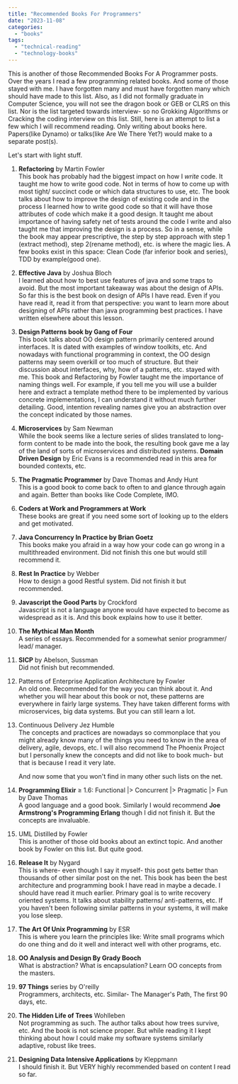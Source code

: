 ```yaml
---
title: "Recommended Books For Programmers"
date: "2023-11-08"
categories: 
  - "books"
tags: 
  - "technical-reading"
  - "technology-books"
---
```


This is another of those Recommended Books For A Programmer posts. Over the years I read a few programming related books. And some of those stayed with me. I have forgotten many and must have forgotten many which should have made to this list. Also, as I did not formally graduate in Computer Science, you will not see the dragon book or GEB or CLRS on this list. Nor is the list targeted towards interview- so no Grokking Algorithms or Cracking the coding interview on this list. Still, here is an attempt to list a few which I will recommend reading. Only writing about books here. Papers(like Dynamo) or talks(like Are We There Yet?) would make to a separate post(s).

Let's start with light stuff.

1. **Refactoring** by Martin Fowler  
    This book has probably had the biggest impact on how I _write_ code. It taught me how to write good code. Not in terms of how to come up with most tight/ succinct code or which data structures to use, etc. The book talks about how to improve the design of existing code and in the process I learned how to write good code so that it will have those attributes of code which make it a good design. It taught me about importance of having safety net of tests around the code I write and also taught me that improving the design is a process. So in a sense, while the book may appear prescriptive, the step by step approach with step 1 (extract method), step 2(rename method), etc. is where the magic lies. A few books exist in this space: Clean Code (far inferior book and series), TDD by example(good one).

3. **Effective Java** by Joshua Bloch  
    I learned about how to best use features of java and some traps to avoid. But the most important takeaway was about the design of APIs. So far this is the best book on design of APIs I have read. Even if you have read it, read it from that perspective: you want to learn more about designing of APIs rather than java programming best practices. I have written elsewhere about this lesson.

5. **Design Patterns book by Gang of Four**  
    This book talks about OO design pattern primarily centered around interfaces. It is dated with examples of window toolkits, etc. And nowadays with functional programming in context, the OO design patterns may seem overkill or too much of structure. But their discussion about interfaces, why, how of a patterns, etc. stayed with me. This book and Refactoring by Fowler taught me the importance of naming things well. For example, if you tell me you will use a builder here and extract a template method there to be implemented by various concrete implementations, I can understand it without much further detailing. Good, intention revealing names give you an abstraction over the concept indicated by those names.

7. **Microservices** by Sam Newman  
    While the book seems like a lecture series of slides translated to long-form content to be made into the book, the resulting book gave me a lay of the land of sorts of microservices and distributed systems. **Domain Driven Design** by Eric Evans is a recommended read in this area for bounded contexts, etc.

9. **The Pragmatic Programmer** by Dave Thomas and Andy Hunt  
    This is a good book to come back to often to and glance through again and again. Better than books like Code Complete, IMO.

11. **Coders at Work and Programmers at Work**  
    These books are great if you need some sort of looking up to the elders and get motivated.

13. **Java Concurrency In Practice by Brian Goetz**  
    This books make you afraid in a way how your code can go wrong in a multithreaded environment. Did not finish this one but would still recommend it.

15. **Rest In Practice** by Webber  
    How to design a good Restful system. Did not finish it but recommended.

17. **Javascript the Good Parts** by Crockford  
    Javascript is not a language anyone would have expected to become as widespread as it is. And this book explains how to use it better.

19. **The Mythical Man Month**  
    A series of essays. Recommended for a somewhat senior programmer/ lead/ manager.

21. **SICP** by Abelson, Sussman  
    Did not finish but recommended.

23. Patterns of Enterprise Application Architecture by Fowler  
    An old one. Recommended for the way you can think about it. And whether you will hear about this book or not, these patterns are everywhere in fairly large systems. They have taken different forms with microservices, big data systems. But you can still learn a lot.

25. Continuous Delivery Jez Humble  
    The concepts and practices are nowadays so commonplace that you might already know many of the things you need to know in the area of delivery, agile, devops, etc. I will also recommend The Phoenix Project but I personally knew the concepts and did not like to book much- but that is because I read it very late.  
      
    And now some that you won't find in many other such lists on the net.

27. **Programming Elixir** ≥ 1.6: Functional |> Concurrent |> Pragmatic |> Fun by Dave Thomas  
    A good language and a good book. Similarly I would recommend **Joe Armstrong's Programming Erlang** though I did not finish it. But the concepts are invaluable.

29. UML Distilled by Fowler  
    This is another of those old books about an extinct topic. And another book by Fowler on this list. But quite good.

31. **Release It** by Nygard  
    This is where- even though I say it myself- this post gets better than thousands of other similar post on the net. This book has been the best architecture and programming book I have read in maybe a decade. I should have read it much earlier. Primary goal is to write recovery oriented systems. It talks about stability patterns/ anti-patterns, etc. If you haven't been following similar patterns in your systems, it will make you lose sleep.

33. **The Art Of Unix Programming** by ESR  
    This is where you learn the principles like: Write small programs which do one thing and do it well and interact well with other programs, etc.

35. **OO Analysis and Design By Grady Booch**  
    What is abstraction? What is encapsulation? Learn OO concepts from the masters.

37. **97 Things** series by O'reilly  
    Programmers, architects, etc. Similar- The Manager's Path, The first 90 days, etc.

39. **The Hidden Life of Trees** Wohlleben  
    Not programming as such. The author talks about how trees survive, etc. And the book is not science proper. But while reading it I kept thinking about how I could make my software systems similarly adaptive, robust like trees.

41. **Designing Data Intensive Applications** by Kleppmann  
    I should finish it. But VERY highly recommended based on content I read so far.
